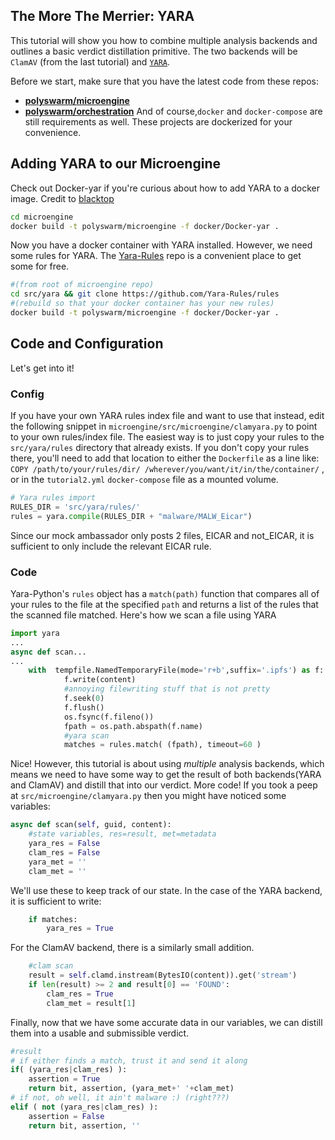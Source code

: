 ## The More The Merrier: YARA

This tutorial will show you how to combine multiple analysis backends and outlines a basic verdict distillation primitive. 
The two backends will be `ClamAV` (from the last tutorial) and [`YARA`](https://virustotal.github.io/yara/). 

Before we start, make sure that you have the latest code from these repos:
* [**polyswarm/microengine**](https://github.com/polyswarm/microengine)
* [**polyswarm/orchestration**](https://github.com/polyswarm/orchestration)
And of course,`docker` and `docker-compose` are still requirements as well. 
These projects are dockerized for your convenience. 

## Adding YARA to our Microengine

Check out Docker-yar if you're curious about how to add YARA to a docker image. 
Credit to [blacktop](https://hub.docker.com/r/blacktop/yara/~/dockerfile/)

```sh
cd microengine
docker build -t polyswarm/microengine -f docker/Docker-yar .
```

Now you have a docker container with YARA installed. 
However, we need some rules for YARA. 
The [Yara-Rules](https://github.com/Yara-Rules/rules) repo is a convenient place to get some for free.

```sh
#(from root of microengine repo)
cd src/yara && git clone https://github.com/Yara-Rules/rules
#(rebuild so that your docker container has your new rules)
docker build -t polyswarm/microengine -f docker/Docker-yar .
```

## Code and Configuration

Let's get into it!

### Config
If you have your own YARA rules index file and want to use that instead, edit the following snippet in `microengine/src/microengine/clamyara.py` to point to your own rules/index file. 
The easiest way is to just copy your rules to the `src/yara/rules` directory that already exists. 
If you don't copy your rules there, you'll need to add that location to either the `Dockerfile` as a line like: `COPY /path/to/your/rules/dir/ /wherever/you/want/it/in/the/container/` , or in the `tutorial2.yml` `docker-compose` file as a mounted volume. 
```py
# Yara rules import
RULES_DIR = 'src/yara/rules/'
rules = yara.compile(RULES_DIR + "malware/MALW_Eicar")
```
Since our mock ambassador only posts 2 files, EICAR and not_EICAR, it is sufficient to only include the relevant EICAR rule.
### Code

Yara-Python's `rules` object has a `match(path)` function that compares all of your rules to the file at the specified `path` and returns a list of the rules that the scanned file matched. 
Here's how we scan a file using YARA
```py
import yara
...
async def scan...
...
	with  tempfile.NamedTemporaryFile(mode='r+b',suffix='.ipfs') as f:
			f.write(content)
			#annoying filewriting stuff that is not pretty
			f.seek(0)
			f.flush()
			os.fsync(f.fileno())
			fpath = os.path.abspath(f.name)
			#yara scan
			matches = rules.match( (fpath), timeout=60 )
```
Nice! 
However, this tutorial is about using _multiple_ analysis backends, which means we need to have some way to get the result of both backends(YARA and ClamAV) and distill that into our verdict. 
More code!
If you took a peep at `src/microengine/clamyara.py` then you might have noticed some variables:

```py
async def scan(self, guid, content):	
	#state variables, res=result, met=metadata
	yara_res = False
	clam_res = False
	yara_met = ''
	clam_met = ''
```

We'll use these to keep track of our state. 
In the case of the YARA backend, it is sufficient to write:
```py
	if matches:
		yara_res = True
```
For the ClamAV backend, there is a similarly small addition.
```py
	#clam scan
	result = self.clamd.instream(BytesIO(content)).get('stream')
	if len(result) >= 2 and result[0] == 'FOUND':
		clam_res = True
		clam_met = result[1]
```

Finally, now that we have some accurate data in our variables, we can distill them into a usable and submissible verdict.
```py
#result
# if either finds a match, trust it and send it along
if( (yara_res|clam_res) ):
	assertion = True
	return bit, assertion, (yara_met+' '+clam_met)
# if not, oh well, it ain't malware :) (right???) 
elif ( not (yara_res|clam_res) ):
	assertion = False
	return bit, assertion, ''
```